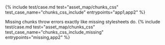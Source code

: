 ---
---
{%
  include test/case.md
    test="asset_map/chunks_css"
    test_case_name="chunks_css_include"
    entrypoints="app1,app2"
%}

Missing chunks throw errors exactly like missing stylesheets do.
{%
  include test/case.md
    test="asset_map/chunks_css"
    test_case_name="chunks_css_include_missing"
    entrypoints="missing,app2"
%}
